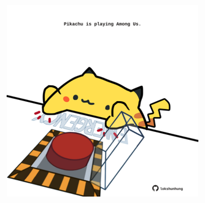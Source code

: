 <!-- built at 27/06/2025, 03:23:37 UTC -->
<p align="center">
  <img width="500" height="500" src="./ReadmeImage.svg">
</p>
